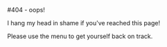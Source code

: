 #404 - oops! 

I hang my head in shame if you've reached this page!

Please use the menu to get yourself back on track.
